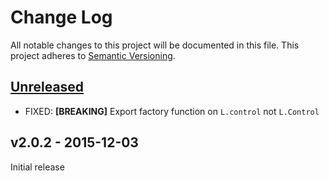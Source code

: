 # Change Log

All notable changes to this project will be documented in this file.
This project adheres to [Semantic Versioning](http://semver.org/).

## [Unreleased]

- FIXED: **[BREAKING]** Export factory function on `L.control` not `L.Control`

## v2.0.2 - 2015-12-03

Initial release

[Unreleased]: https://github.com/digidem/leaflet-bing-layer/compare/v2.0.2...HEAD
